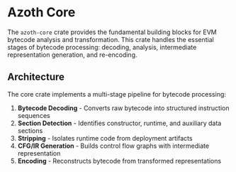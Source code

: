 # Azoth Core

The `azoth-core` crate provides the fundamental building blocks for EVM bytecode analysis and transformation. This crate handles the essential stages of bytecode processing: decoding, analysis, intermediate representation generation, and re-encoding.

## Architecture

The core crate implements a multi-stage pipeline for bytecode processing:

1. **Bytecode Decoding** - Converts raw bytecode into structured instruction sequences
2. **Section Detection** - Identifies constructor, runtime, and auxiliary data sections
3. **Stripping** - Isolates runtime code from deployment artifacts
4. **CFG/IR Generation** - Builds control flow graphs with intermediate representation
5. **Encoding** - Reconstructs bytecode from transformed representations

